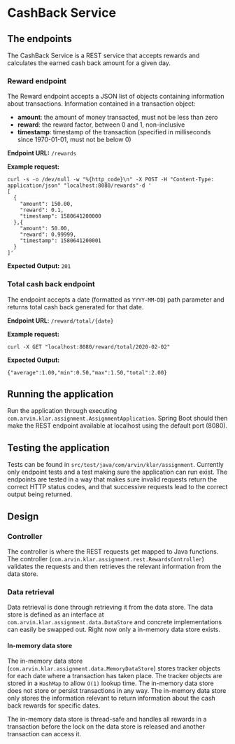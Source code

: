 # CashBack Service
## The endpoints
The CashBack Service is a REST service that accepts rewards and calculates the earned cash back amount
for a given day.
### Reward endpoint
The Reward endpoint accepts a JSON list of objects containing information about transactions.
Information contained in a transaction object:
- **amount**: the amount of money transacted, must not be less than zero
- **reward**: the reward factor, between 0 and 1, non-inclusive
- **timestamp**: timestamp of the transaction (specified in milliseconds since 1970-01-01, must not be below 0)

**Endpoint URL:** `/rewards`

**Example request:**
```
curl -s -o /dev/null -w "%{http_code}\n" -X POST -H "Content-Type: application/json" "localhost:8080/rewards"-d '
[
  {
    "amount": 150.00,
    "reward": 0.1,
    "timestamp": 1580641200000
  },{
    "amount": 50.00,
    "reward": 0.99999,
    "timestamp": 1580641200001
  }
]'
```
**Expected Output:** ```201```

### Total cash back endpoint
The endpoint accepts a date (formatted as `YYYY-MM-DD`) path parameter and returns total cash back generated for that 
date.

**Endpoint URL**: `/reward/total/{date}`

**Example request:**
```
curl -X GET "localhost:8080/reward/total/2020-02-02"
```
**Expected Output:** 
```
{"average":1.00,"min":0.50,"max":1.50,"total":2.00}
```
## Running the application
Run the application through executing `com.arvin.klar.assignment.AssignmentApplication`.
Spring Boot should then make the REST endpoint available at localhost using the default port (8080).
## Testing the application
Tests can be found in `src/test/java/com/arvin/klar/assignment`.
Currently only endpoint tests and a test making sure the application can run exist.
The endpoints are tested in a way that makes sure invalid requests return the correct HTTP status codes,
and that successive requests lead to the correct output being returned.
## Design
### Controller
The controller is where the REST requests get mapped to Java functions.
The controller (`com.arvin.klar.assignment.rest.RewardsController`) validates the requests and then retrieves
the relevant information from the data store.
### Data retrieval
Data retrieval is done through retrieving it from the data store. The data store is defined as an interface
at `com.arvin.klar.assignment.data.DataStore` and concrete implementations can easily be swapped out.
Right now only a in-memory data store exists.
#### In-memory data store
The in-memory data store (`com.arvin.klar.assignment.data.MemoryDataStore`) stores tracker objects for each date where
a transaction has taken place. The tracker objects are stored in a `HashMap` to allow `O(1)` lookup time.
The in-memory data store does not store or persist transactions in any way.
The in-memory data store only stores the information relevant to return information about the cash back rewards for specific dates.

The in-memory data store is thread-safe and handles all rewards in a transaction before the lock on the data store is
released and another transaction can access it.